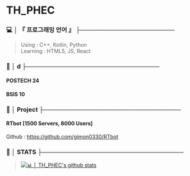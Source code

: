 # TH_PHEC
### 💻 │ 『 프로그래밍 언어 』 ├──────────────────────
> Using : C++, Kotlin, Python  
> Learning : HTML5, JS, React

### 👫 │ d ├───────────────────────────────
#### POSTECH 24
#### BSIS 10

### 📩 │ Project ├────────────────────────────────
#### RTbot [1500 Servers, 8000 Users]  
Github : https://github.com/gimon0330/RTbot

### 📢 │ STATS ├─────────────────────────────────
> [![📊 │ TH_PHEC's github stats](https://github-readme-stats.vercel.app/api?username=gimon0330)](https://github.com/anuraghazra/github-readme-stats)
